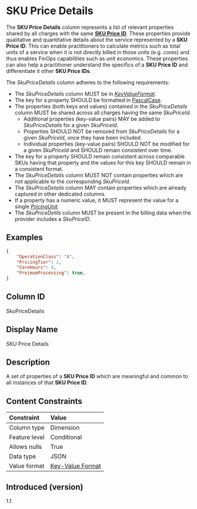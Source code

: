 # SKU Price Details

The **SKU Price Details** column represents a list of relevant properties shared by all charges with the same [**SKU Price ID**](#skupriceid). These properties provide qualitative and quantitative details about the service represented by a **SKU Price ID**. This can enable practitioners to calculate metrics such as total units of a service when it is not directly billed in those units (e.g. cores) and thus enables FinOps capabilities such as unit economics. These properties can also help a practitioner understand the specifics of a **SKU Price ID** and differentiate it other **SKU Price IDs**.


The _SkuPriceDetails_ column adheres to the following requirements:

* The _SkuPriceDetails_ column MUST be in [_KeyValueFormat_](#key-valueformat).
* The key for a property SHOULD be formatted in [PascalCase](#glossary:pascalcase).
* The properties (both keys and values) contained in the _SkuPriceDetails_ column MUST be shared across all charges having the same _SkuPriceId_.
  * Additional properties (key-value pairs) MAY be added to _SkuPriceDetails_ for a given _SkuPriceId_.
  * Properties SHOULD NOT be removed from _SkuPriceDetails_ for a given _SkuPriceId_, once they have been included.
  * Individual properties (key-value pairs) SHOULD NOT be modified for a given _SkuPriceId_ and SHOULD remain consistent over time.
* The key for a property SHOULD remain consistent across comparable SKUs having that property and the values for this key SHOULD remain in a consistent format.
* The _SkuPriceDetails_ column MUST NOT contain properties which are not applicable to the corresponding _SkuPriceId_.
* The _SkuPriceDetails_ column MAY contain properties which are already captured in other dedicated columns.
* If a property has a numeric value, it MUST represent the value for a single [_PricingUnit_](#pricingunit).
* The _SkuPriceDetils_ column MUST be present in the billing data when the provider includes a _SkuPriceID_.

## Examples

```json
{
    "OperationClass": "A",
    "PricingTier": 2,
    "CoreHours": 4,
    "PreimumProcessing": true,
}
```

## Column ID

SkuPriceDetails

## Display Name

SKU Price Details

## Description

A set of properties of a **SKU Price ID** which are meaningful and common to all instances of that **SKU Price ID**.

## Content Constraints

|    Constraint   |      Value       |
|:----------------|:-----------------|
| Column type     | Dimension        |
| Feature level   | Conditional      |
| Allows nulls    | True             |
| Data type       | JSON             |
| Value format    | [Key-Value Format](#key-valueformat) |

## Introduced (version)

1.1
